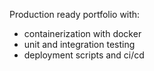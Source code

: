 Production ready portfolio with:
- containerization with docker
- unit and integration testing
- deployment scripts and ci/cd
